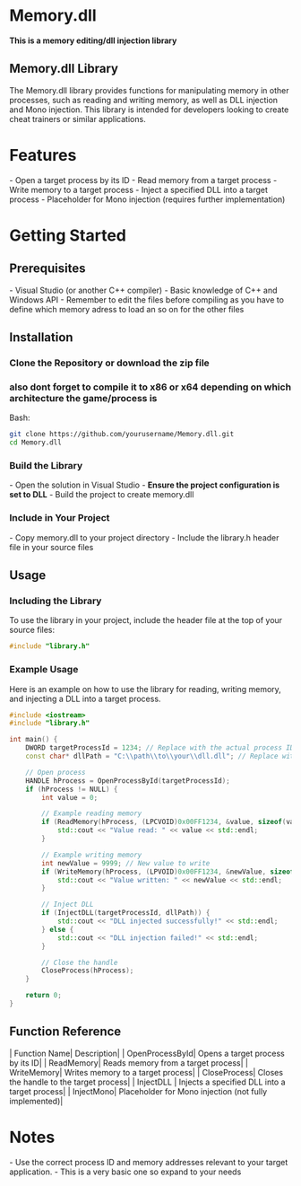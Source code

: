 # Memory.dll
**This is a memory editing/dll injection library**

## Memory.dll Library
The Memory.dll library provides functions for manipulating memory in other processes, such as reading and writing memory, as well as DLL injection and Mono injection. This library is intended for developers looking to create cheat trainers or similar applications.

# Features
\- Open a target process by its ID
\- Read memory from a target process
\- Write memory to a target process
\- Inject a specified DLL into a target process
\- Placeholder for Mono injection (requires further implementation)

# Getting Started
## Prerequisites
\- Visual Studio (or another C++ compiler)
\- Basic knowledge of C++ and Windows API
\- Remember to edit the files before compiling as you have to define which memory adress to load an so on for the other files
## Installation

### Clone the Repository or download the zip file
### also dont forget to compile it to x86 or x64 depending on which architecture the game/process is 
Bash:
```bash
git clone https://github.com/yourusername/Memory.dll.git
cd Memory.dll
```

### Build the Library

\- Open the solution in Visual Studio
\- **Ensure the project configuration is set to DLL**
\- Build the project to create memory.dll

### Include in Your Project

\- Copy memory.dll to your project directory
\- Include the library.h header file in your source files

## Usage
### Including the Library
To use the library in your project, include the header file at the top of your source files:
```cpp
#include "library.h"
```

### Example Usage
Here is an example on how to use the library for reading, writing memory, and injecting a DLL into a target process.

```cpp
#include <iostream>
#include "library.h"

int main() {
    DWORD targetProcessId = 1234; // Replace with the actual process ID
    const char* dllPath = "C:\\path\\to\\your\\dll.dll"; // Replace with the path to the DLL you want to inject

    // Open process
    HANDLE hProcess = OpenProcessById(targetProcessId);
    if (hProcess != NULL) {
        int value = 0;

        // Example reading memory
        if (ReadMemory(hProcess, (LPCVOID)0x00FF1234, &value, sizeof(value))) {
            std::cout << "Value read: " << value << std::endl;
        }

        // Example writing memory
        int newValue = 9999; // New value to write
        if (WriteMemory(hProcess, (LPVOID)0x00FF1234, &newValue, sizeof(newValue))) {
            std::cout << "Value written: " << newValue << std::endl;
        }

        // Inject DLL
        if (InjectDLL(targetProcessId, dllPath)) {
            std::cout << "DLL injected successfully!" << std::endl;
        } else {
            std::cout << "DLL injection failed!" << std::endl;
        }

        // Close the handle
        CloseProcess(hProcess);
    }

    return 0;
}
```

## Function Reference
| Function Name| Description|
| OpenProcessById| Opens a target process by its ID|
| ReadMemory| Reads memory from a target process|
| WriteMemory| Writes memory to a target process|
| CloseProcess| Closes the handle to the target process|
| InjectDLL | Injects a specified DLL into a target process|
| InjectMono| Placeholder for Mono injection (not fully implemented)|

# Notes
\- Use the correct process ID and memory addresses relevant to your target application.
\- This is a very basic one so expand to your needs
